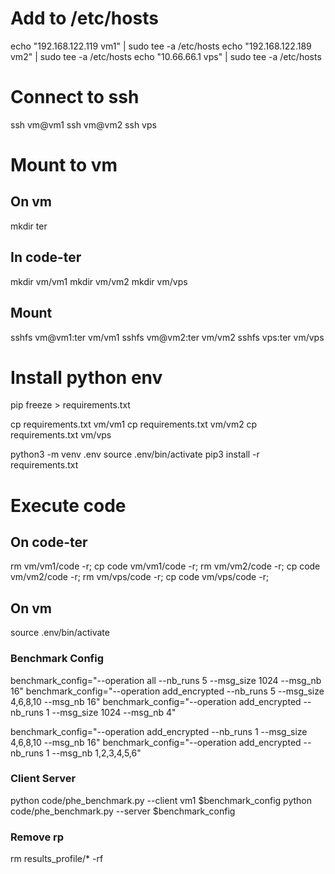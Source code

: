# Add to /etc/hosts
echo "192.168.122.119 vm1" | sudo tee -a /etc/hosts
echo "192.168.122.189 vm2" | sudo tee -a /etc/hosts
echo "10.66.66.1 vps" | sudo tee -a /etc/hosts

# Connect to ssh
ssh vm@vm1
ssh vm@vm2
ssh vps

# Mount to vm
## On vm
mkdir ter

## In code-ter
mkdir vm/vm1
mkdir vm/vm2
mkdir vm/vps

## Mount
sshfs vm@vm1:ter vm/vm1
sshfs vm@vm2:ter vm/vm2
sshfs vps:ter vm/vps

# Install python env
pip freeze > requirements.txt

cp requirements.txt vm/vm1
cp requirements.txt vm/vm2
cp requirements.txt vm/vps

python3 -m venv .env
source .env/bin/activate
pip3 install -r requirements.txt

# Execute code
## On code-ter
rm vm/vm1/code -r; cp code vm/vm1/code -r;
rm vm/vm2/code -r; cp code vm/vm2/code -r;
rm vm/vps/code -r; cp code vm/vps/code -r;

## On vm
source .env/bin/activate

### Benchmark Config
benchmark_config="--operation all --nb_runs 5 --msg_size 1024 --msg_nb 16"
benchmark_config="--operation add_encrypted --nb_runs 5 --msg_size 4,6,8,10 --msg_nb 16"
benchmark_config="--operation add_encrypted --nb_runs 1 --msg_size 1024 --msg_nb 4"

benchmark_config="--operation add_encrypted --nb_runs 1 --msg_size 4,6,8,10 --msg_nb 16"
benchmark_config="--operation add_encrypted --nb_runs 1 --msg_nb 1,2,3,4,5,6"


### Client Server
python code/phe_benchmark.py --client vm1 $benchmark_config
python code/phe_benchmark.py --server $benchmark_config

### Remove rp
rm results_profile/* -rf